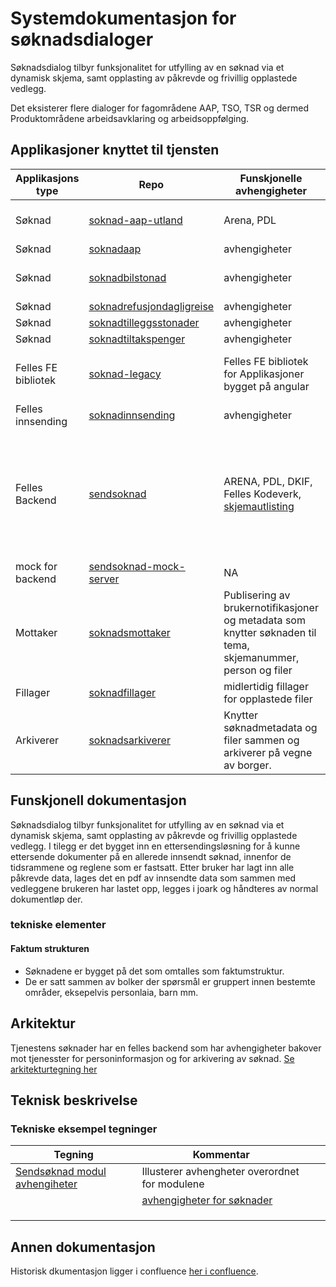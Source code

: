 # Systemdokumentasjon for søknadsdialoger
Søknadsdialog tilbyr funksjonalitet for utfylling av en søknad via et dynamisk skjema, samt opplasting av påkrevde og frivillig opplastede vedlegg. 

Det eksisterer flere dialoger for fagområdene AAP, TSO, TSR og dermed Produktområdene arbeidsavklaring og arbeidsoppfølging. 

## Applikasjoner knyttet til tjensten
| Applikasjons type | Repo | Funskjonelle avhengigheter| Kommentar |
|------------------ | ---- |--------------| --------- |
| Søknad | [soknad-aap-utland](https://github.com/navikt/soknad-aap-utland) | Arena, PDL | Søknaden er den nyeste, kjører på eldre react versjon |
| Søknad | [soknadaap](https://github.com/navikt/soknadaap) | avhengigheter| Bygget på angular |
| Søknad | [soknadbilstonad](https://github.com/navikt/soknadbilstonad)| avhengigheter| Erstattes av Fyll-ut og send inn tjenesten |
| Søknad | [soknadrefusjondagligreise](https://github.com/navikt/soknadrefusjondagligreise)| avhengigheter| Bygget på angular |
| Søknad | [soknadtilleggsstonader](https://github.com/navikt/soknadtilleggsstonader) | avhengigheter| Bygget på angular |
| Søknad | [soknadtiltakspenger](https://github.com/navikt/soknadtiltakspenger) | avhengigheter| Bygget på angular |
| Felles FE bibliotek |[soknad-legacy](https://github.com/navikt/sendsoknad-legacy) | Felles FE bibliotek for Applikasjoner bygget på angular | Dette er et fellesbibliotek som er PT delt med dagpengersøknaden |
| Felles innsending | [soknadinnsending](https://github.com/navikt/soknadinnsending) | avhengigheter| Kommentar |
| Felles Backend | [sendsoknad]() | ARENA, PDL, DKIF, Felles Kodeverk, [skjemautlisting](https://www.nav.no/soknader/api/sanity/skjemautlisting)| Backend som er knyttet til bakendforliggende tjenester, Søknadsbygger, mellomlagring av søknader til de er sendt inn, oppretter brukernotifikasjoner mm. |
| mock for backend | [sendsoknad-mock-server](https://github.com/navikt/sendsoknad-mock-server)| NA | Benyttes for å kjøre opp søknader lokalt. |
| Mottaker|[soknadsmottaker](https://github.com/navikt/soknadsmottaker)|Publisering av brukernotifikasjoner og metadata som knytter søknaden til tema, skjemanummer, person og filer| Forvaltes av Annet team|
|Fillager|[soknadfillager](https://github.com/navikt/soknadsfillager)| midlertidig fillager for opplastede filer| Forvaltes av Annet team|
|Arkiverer|[soknadsarkiverer](https://github.com/navikt/soknadsarkiverer)|Knytter søknadmetadata og filer sammen og arkiverer på vegne av borger.|Forvaltes av Annet team|

## Funskjonell dokumentasjon
Søknadsdialog tilbyr funksjonalitet for utfylling av en søknad via et dynamisk skjema, samt opplasting av påkrevde og frivillig opplastede vedlegg. 
I tilegg er det bygget inn en ettersendingsløsning for å kunne ettersende dokumenter på en allerede innsendt søknad, innenfor de tidsrammene og reglene som er fastsatt. 
Etter bruker har lagt inn alle påkrevde data, lages det en pdf av innsendte data som sammen med vedleggene brukeren har lastet opp, legges i joark og håndteres av normal dokumentløp der.
### tekniske elementer
#### Faktum strukturen
* Søknadene er bygget på det som omtalles som faktumstruktur. 
* De er  satt sammen av bolker der spørsmål er gruppert innen bestemte områder, eksepelvis personlaia, barn mm.

## Arkitektur
Tjenestens søknader har en felles backend som har avhengigheter bakover mot tjenesster for personinformasjon og for arkivering av søknad.
[Se arkitekturtegning her](Arkitektur.md) 

## Teknisk beskrivelse
### Tekniske eksempel tegninger
| Tegning                                                   | Kommentar                        |||
|-----------------------------------------------------------|----------------------------------| ----- | ----- |
| [Sendsøknad modul avhengiheter](./module-dependencies.md) | Illusterer avhengheter overordnet for modulene |||
|| [avhengigheter for søknader](./Soknadsavhengigheter.md)   |                                  ||
|||||
|||||
|||||

## Annen dokumentasjon
Historisk dkumentasjon ligger i confluence [her i confluence](https://confluence.adeo.no/display/TS/Soknadsdialog).
